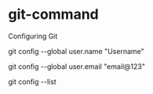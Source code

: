 # git-command
Configuring Git

git config --global user.name "Username"

git config --global user.email "email@123"

git config --list
